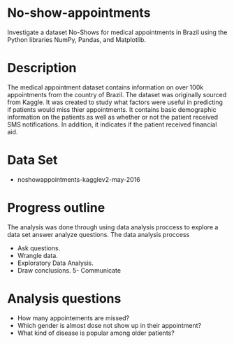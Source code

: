 # No-show-appointments
Investigate a dataset No-Shows for medical appointments in Brazil using the Python libraries NumPy, Pandas, and Matplotlib.
# Description
The medical appointment dataset contains information on over 100k appointments from the country of Brazil. The dataset was originally sourced from Kaggle. It was created to study what factors were useful in predicting if patients would miss thier appointments. It contains basic demographic information on the patients as well as whether or not the patient received SMS notifications. In addition, it indicates if the patient received financial aid.
# Data Set
* noshowappointments-kagglev2-may-2016
# Progress outline
The analysis was done through using data analysis proccess to explore a data set answer analyze questions.
The data analysis proccess
* Ask questions.
* Wrangle data.
* Exploratory Data Analysis.
* Draw conclusions.
5- Communicate
# Analysis questions
* How many appointements are missed?
* Which gender is almost dose not show up in their appointment?
* What kind of disease is popular among older patients?
